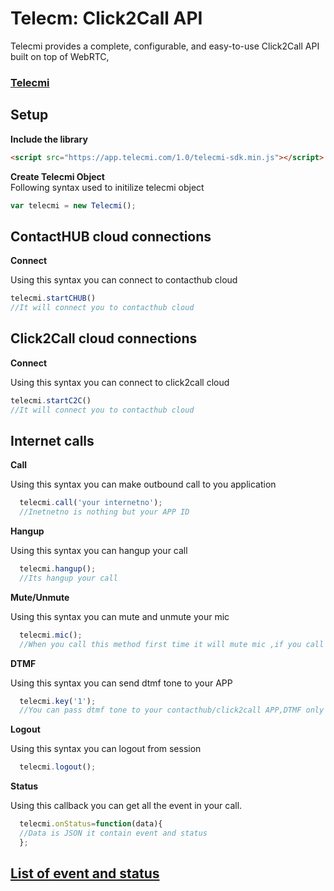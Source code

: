 # Telecm: Click2Call API #

Telecmi provides a complete, configurable, and easy-to-use Click2Call API built on top of WebRTC,

### [Telecmi](http://telecmi.com)

## Setup


**Include the library**

```html
<script src="https://app.telecmi.com/1.0/telecmi-sdk.min.js"></script>
```

**Create Telecmi Object**  
Following syntax used to initilize telecmi object 
```javascript
var telecmi = new Telecmi(); 
```

## ContactHUB cloud  connections
**Connect**

Using this syntax you can connect to contacthub cloud 
```javascript
telecmi.startCHUB()
//It will connect you to contacthub cloud
```

## Click2Call cloud  connections
**Connect**

Using this syntax you can connect to click2call cloud
```javascript
telecmi.startC2C()
//It will connect you to contacthub cloud
```



## Internet calls
**Call**

Using this syntax you can make outbound call to you application
```javascript
  telecmi.call('your internetno');
  //Inetnetno is nothing but your APP ID
```

**Hangup**

Using this syntax you can hangup your call
```javascript
  telecmi.hangup();
  //Its hangup your call
```
**Mute/Unmute**

Using this syntax you can mute and unmute your mic
```javascript
  telecmi.mic();
  //When you call this method first time it will mute mic ,if you call second timr it will unmute you mmic
```
**DTMF**

Using this syntax you can send dtmf tone to your APP

```javascript
  telecmi.key('1');
  //You can pass dtmf tone to your contacthub/click2call APP,DTMF only used to connect with ivr
```

**Logout**

Using this syntax you can logout from session
```javascript
  telecmi.logout();
```

**Status**

Using this callback you can get all the event in your call.
```javascript
  telecmi.onStatus=function(data){
  //Data is JSON it contain event and status
  };
```
## [List of event and status ](https://github.com)


